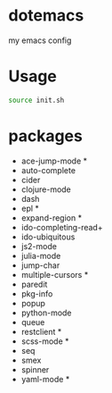 dotemacs
========

my emacs config

# Usage

```sh
source init.sh
```
# packages
* ace-jump-mode *
* auto-complete
* cider
* clojure-mode
* dash
* epl *
* expand-region *
* ido-completing-read+
* ido-ubiquitous
* js2-mode
* julia-mode
* jump-char
* multiple-cursors *
* paredit
* pkg-info
* popup
* python-mode
* queue
* restclient *
* scss-mode *
* seq
* smex
* spinner
* yaml-mode *
